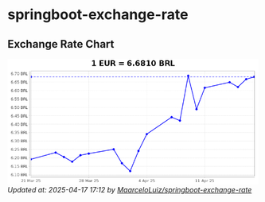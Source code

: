 # springboot-exchange-rate

<!-- EXCHANGE-RATE-START -->
## Exchange Rate Chart

![Exchange Rate Chart](charts/chart.png)*Updated at: 2025-04-17 17:12 by [MaarceloLuiz/springboot-exchange-rate](https://github.com/MaarceloLuiz/springboot-exchange-rate)*


<!-- EXCHANGE-RATE-END -->